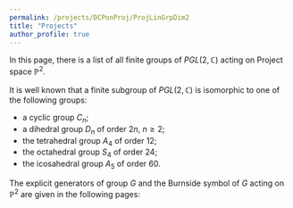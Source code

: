```yaml
---
permalink: /projects/DCPonProj/ProjLinGrpDim2
title: "Projects"
author_profile: true
---
```


In this page, there is a list of all finite groups of $PGL(2,\mathbb{C})$ acting on Project space $\mathbb{P}^2$.

It is well known that a finite subgroup of $PGL(2,\mathbb{C})$ is isomorphic to one of the following groups:
* a cyclic group $C_n$;
* a dihedral group $D_{n}$ of order $2n$, $n \geq 2$;
* the tetrahedral group $A_4$ of order 12;
* the octahedral group $S_4$ of order 24;
* the icosahedral group $A_5$ of order 60.

The explicit generators of group $G$ and the Burnside symbol of $G$ acting on $\mathbb{P}^2$ are given in the following pages:

